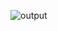 ![output](https://user-images.githubusercontent.com/83894491/236095691-5d6f99fe-efd1-4d0a-a01e-8b7e44ba0b09.png)
